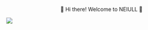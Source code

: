 <p align="center">👋 Hi there! Welcome to NEIULL 👋</p>
<img src="https://octodex.github.com/images/stormtroopocat.jpg"/>
